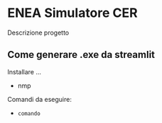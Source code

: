 # ENEA Simulatore CER
Descrizione progetto

## Come generare .exe da streamlit 
Installare ...
 
- nmp

Comandi da eseguire:

- `comando`